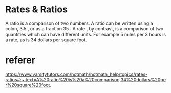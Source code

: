 # Rates & Ratios
A ratio is a comparison of two numbers. A ratio can be written using a colon, 3:5 , or as a fraction 35 .
A rate , by contrast, is a comparison of two quantities which can have different units. For example 5 miles per 3 hours is a rate, as is 34 dollars per square foot.
# referer
https://www.varsitytutors.com/hotmath/hotmath_help/topics/rates-ratios#:~:text=A%20ratio%20is%20a%20comparison,34%20dollars%20per%20square%20foot.
